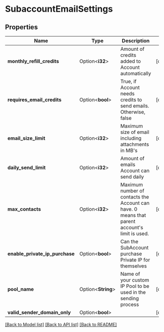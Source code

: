 # SubaccountEmailSettings

## Properties

Name | Type | Description | Notes
------------ | ------------- | ------------- | -------------
**monthly_refill_credits** | Option<**i32**> | Amount of credits added to Account automatically | [optional]
**requires_email_credits** | Option<**bool**> | True, if Account needs credits to send emails. Otherwise, false | [optional]
**email_size_limit** | Option<**i32**> | Maximum size of email including attachments in MB's | [optional]
**daily_send_limit** | Option<**i32**> | Amount of emails Account can send daily | [optional]
**max_contacts** | Option<**i32**> | Maximum number of contacts the Account can have. 0 means that parent account's limit is used. | [optional]
**enable_private_ip_purchase** | Option<**bool**> | Can the SubAccount purchase Private IP for themselves | [optional]
**pool_name** | Option<**String**> | Name of your custom IP Pool to be used in the sending process | [optional]
**valid_sender_domain_only** | Option<**bool**> |  | [optional]

[[Back to Model list]](../README.md#documentation-for-models) [[Back to API list]](../README.md#documentation-for-api-endpoints) [[Back to README]](../README.md)


